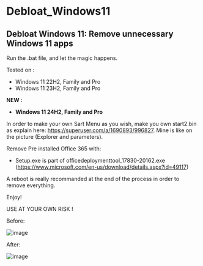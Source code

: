 # Debloat_Windows11
## Debloat Windows 11: Remove unnecessary Windows 11 apps

Run the .bat file, and let the magic happens.

Tested on :
- Windows 11 22H2, Family and Pro
- Windows 11 23H2, Family and Pro

**NEW :**
- **Windows 11 24H2, Family and Pro**

In order to make your own Sart Menu as you wish, make you own start2.bin as explain here: https://superuser.com/a/1690893/996827. Mine is like on the picture (Explorer and parameters).

Remove Pre installed Office 365 with:
- Setup.exe is part of officedeploymenttool_17830-20162.exe (https://www.microsoft.com/en-us/download/details.aspx?id=49117)

A reboot is really recommanded at the end of the process in order to remove everything.

Enjoy!

USE AT YOUR OWN RISK !

Before:

![image](https://github.com/cramaboule/Debloat_Windows11/assets/21193662/ae8b9872-cd9b-44c7-8a93-7345e6b4fbf0)



After:

![image](https://github.com/cramaboule/Debloat_Windows11/assets/21193662/457075f2-f66d-4b56-9b4c-37af7681545f)

